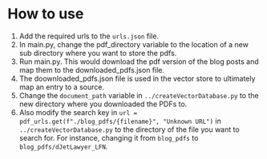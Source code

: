 # How to use
1. Add the required urls to the `urls.json` file.
2. In main.py, change the pdf_directory variable to the location of a new sub directory where you want to store the pdfs. 
3. Run main.py. This would download the pdf version of the blog posts and map them to the downloaded_pdfs.json file. 
4. The doownloaded_pdfs.json file is used in the vector store to ultimately map an entry to a source. 
5. Change the `document_path` variable in `../createVectorDatabase.py` to the new directory where you downloaded the PDFs to. 
6. Also modify the search key in `url = pdf_urls.get(f"./blog_pdfs/{filename}", "Unknown URL")` in `../createVectorDatabase.py` to the directory of the file you want to search for. For instance, changing it from `blog_pdfs` to `blog_pdfs/dJetLawyer_LFN`.

